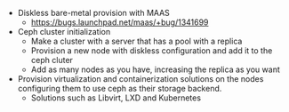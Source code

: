 - Diskless bare-metal provision with MAAS
  - https://bugs.launchpad.net/maas/+bug/1341699
- Ceph cluster initialization
  - Make a cluster with a server that has a pool with a replica
  - Provision a new node with diskless configuration and add it to the ceph cluter
  - Add as many nodes as you have, increasing the replica as you want
- Provision virtualization and containerization solutions on the nodes configuring them to use ceph as their storage backend.
  - Solutions such as Libvirt, LXD and Kubernetes

